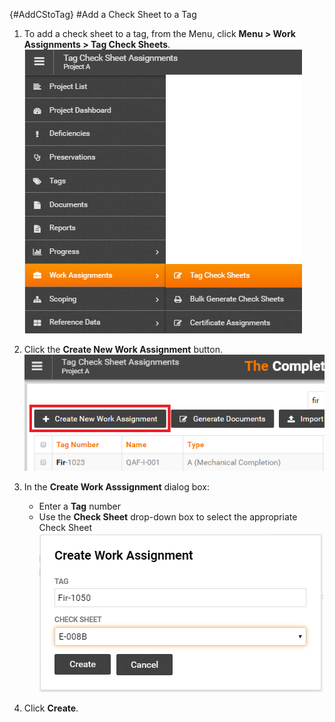 {#AddCStoTag}
#Add a Check Sheet to a Tag 
1. To add a check sheet to a tag, from the Menu, click **Menu > Work Assignments > Tag Check Sheets**.    
![Menu > Work Assignments > Tag Check Sheets](images\Mtagchecksheetassignments.PNG)  

1. Click the **Create New Work Assignment** button.  
![Create New Work Assignment to Tag](images\tagcsassignments-createnew.png)  

1. In the **Create Work Asssignment** dialog box:
    - Enter a **Tag** number
    - Use the **Check Sheet** drop-down box to select the appropriate Check Sheet  
    ![Create New Work Assignment to Tag](images\CreateWorkAssignment-AddCStoTag.png) 
     
1. Click **Create**.
    